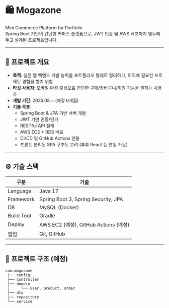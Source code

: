 # 🛍️ Mogazone

Mini Commerce Platform for Portfolio  
Spring Boot 기반의 간단한 커머스 플랫폼으로, JWT 인증 및 AWS 배포까지 염두에 두고 설계된 프로젝트입니다.

---

## 📌 프로젝트 개요

- **목적**: 실전 웹 백엔드 개발 능력을 포트폴리오 형태로 정리하고, 이직에 필요한 프로젝트 경험을 쌓기 위함
- **타깃 사용자**: 모바일 환경 중심으로 간단한 구매/장바구니/회원 기능을 원하는 사용자
- **개발 기간**: 2025.08 ~ (예정 6개월)
- **기술 목표**:
    - Spring Boot & JPA 기반 서버 개발
    - JWT 기반 인증/인가
    - RESTful API 설계
    - AWS EC2 + RDS 배포
    - CI/CD 및 GitHub Actions 연동
    - 프론트 분리된 SPA 구조도 고려 (추후 React 등 연동 가능)

---

## ⚙️ 기술 스택

| 구분 | 기술 |
|------|------|
| Language | Java 17 |
| Framework | Spring Boot 3, Spring Security, JPA |
| DB | MySQL (Docker) |
| Build Tool | Gradle |
| Deploy | AWS EC2 (예정), GitHub Actions (예정) |
| 협업 | Git, GitHub |

---

## 📁 프로젝트 구조 (예정)

```text
com.mogazone
 ├── config
 ├── controller
 ├── domain
 │     └── user, product, order
 ├── dto
 ├── repository
 └── service

